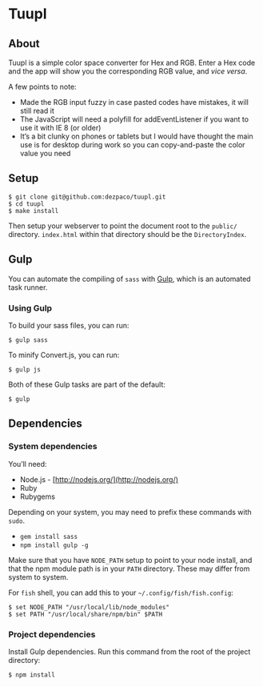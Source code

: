 # Tuupl

## About

Tuupl is a simple color space converter for Hex and RGB. Enter a Hex code and the app will show you the corresponding RGB value, and *vice versa*.

A few points to note:
* Made the RGB input fuzzy in case pasted codes have mistakes, it will still read it
* The JavaScript will need a polyfill for addEventListener if you want to use it with IE 8 (or older)
* It’s a bit clunky on phones or tablets but I would have thought the main use is for desktop during work so you can copy-and-paste the color value you need

## Setup

    $ git clone git@github.com:dezpaco/tuupl.git
    $ cd tuupl
    $ make install

Then setup your webserver to point the document root to the `public/` directory. `index.html` within that directory should be the `DirectoryIndex`.

## Gulp

You can automate the compiling of `sass` with [Gulp](http://gulpjs.com/), which is an automated task runner.

### Using Gulp

To build your sass files, you can run:

    $ gulp sass

To minify Convert.js, you can run:

    $ gulp js

Both of these Gulp tasks are part of the default:

    $ gulp

## Dependencies

### System dependencies

You’ll need:

 * Node.js - [http://nodejs.org/](http://nodejs.org/)
 * Ruby
 * Rubygems

Depending on your system, you may need to prefix these commands with `sudo`.

 * `gem install sass`
 * `npm install gulp -g`

Make sure that you have `NODE_PATH` setup to point to your node install, and that the npm module path is in your `PATH` directory. These may differ from system to system.

For `fish` shell, you can add this to your `~/.config/fish/fish.config`:

    $ set NODE_PATH "/usr/local/lib/node_modules"
    $ set PATH "/usr/local/share/npm/bin" $PATH

### Project dependencies

Install Gulp dependencies. Run this command from the root of the project directory:

    $ npm install
